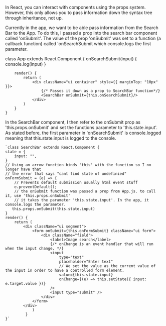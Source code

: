 In React, you can interact with components using the props system. However, this only
allows you to pass information down the syntax tree through inheritance, not up.

Currently in the app, we want to be able pass information from the Search Bar to the App.
To do this, I passed a prop into the search bar component called 'onSubmit'. The value of 
the prop 'onSubmit' was set to a function (a callback function) called 'onSearchSubmit 
which console.logs the first parameter.

   class App extends React.Component {
        onSearchSubmit(input) {
            console.log(input)
        }

        render() {
            return (
                <div className="ui container" style={{ marginTop: "10px" }}>
                    {/* Passes it down as a prop to SearchBar function*/}
                    <SearchBar onSubmit={this.onSearchSubmit}/>
                </div>
            )
        }
    }

In the SearchBar component, I then refer to the onSubmit prop as 'this.props.onSubmit' 
and set the functions parameter to 'this.state.input'. As stated before, the first
parameter in 'onSearchSubmit' is console.logged meaning that this.state.input is
logged to the console.

    `class SearchBar extends React.Component {
	state = {
		input: "",
    }
    // Using an arrow function binds 'this' with the function so I no longer have that 
    // the error that says "cant find state of undefinied"
    onFormSubmit = (e) => {
        // Prevents default submission usually html event stuff
		e.preventDefault();
		// the onSubmit function was passed a prop from App.js. to call it, use 'this.props.onSubmit'
		// it takes the parameter 'this.state.input'. In the app, it console.logs the parameter.
       this.props.onSubmit(this.state.input)
    }
	render() {
		return (
			<div className="ui segment">
				<form onSubmit={this.onFormSubmit} className="ui form">
					<div className="field">
						<label>Image search</label>
						{/* onChange is an event handler that will run when the input change. */}
						<input
							type="text"
							placeholder="Enter text"
							// We set the value as the current value of the input in order to have a controlled form element.
							value={this.state.input}
							onChange={(e) => this.setState({ input: e.target.value })}
						/>
						<input type="submit" />
					</div>
				</form>
			</div>
		        )
	         }
    }`